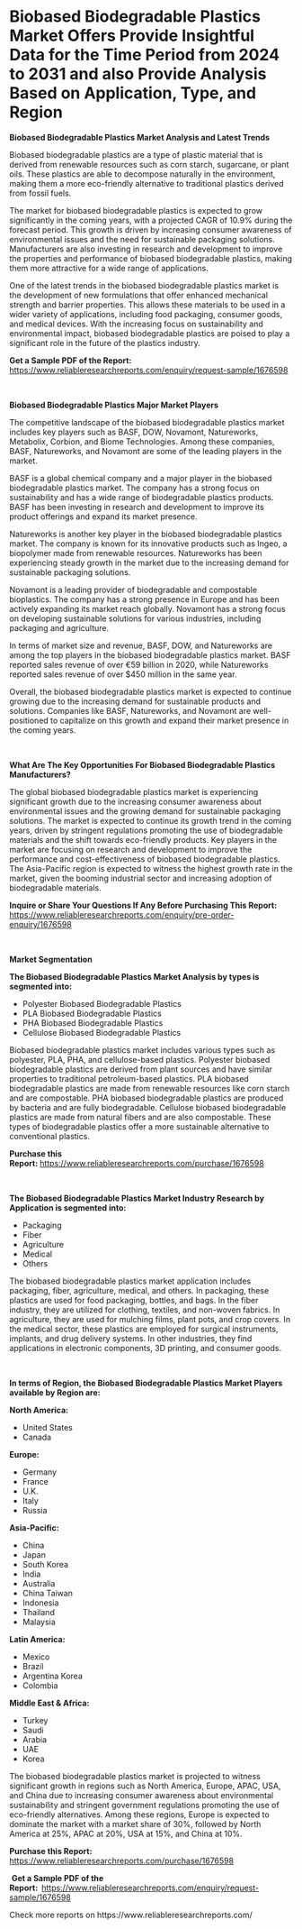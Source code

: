 <p><h1>Biobased Biodegradable Plastics Market Offers Provide Insightful Data for the Time Period from 2024 to 2031 and also Provide Analysis Based on Application, Type, and Region</h1></p><p><strong>Biobased Biodegradable Plastics Market Analysis and Latest Trends</strong></p>
<p><p>Biobased biodegradable plastics are a type of plastic material that is derived from renewable resources such as corn starch, sugarcane, or plant oils. These plastics are able to decompose naturally in the environment, making them a more eco-friendly alternative to traditional plastics derived from fossil fuels.</p><p>The market for biobased biodegradable plastics is expected to grow significantly in the coming years, with a projected CAGR of 10.9% during the forecast period. This growth is driven by increasing consumer awareness of environmental issues and the need for sustainable packaging solutions. Manufacturers are also investing in research and development to improve the properties and performance of biobased biodegradable plastics, making them more attractive for a wide range of applications.</p><p>One of the latest trends in the biobased biodegradable plastics market is the development of new formulations that offer enhanced mechanical strength and barrier properties. This allows these materials to be used in a wider variety of applications, including food packaging, consumer goods, and medical devices. With the increasing focus on sustainability and environmental impact, biobased biodegradable plastics are poised to play a significant role in the future of the plastics industry.</p></p>
<p><strong>Get a Sample PDF of the Report:&nbsp;</strong> <a href="https://www.reliableresearchreports.com/enquiry/request-sample/1676598">https://www.reliableresearchreports.com/enquiry/request-sample/1676598</a></p>
<p>&nbsp;</p>
<p><strong>Biobased Biodegradable Plastics Major Market Players</strong></p>
<p><p>The competitive landscape of the biobased biodegradable plastics market includes key players such as BASF, DOW, Novamont, Natureworks, Metabolix, Corbion, and Biome Technologies. Among these companies, BASF, Natureworks, and Novamont are some of the leading players in the market.</p><p>BASF is a global chemical company and a major player in the biobased biodegradable plastics market. The company has a strong focus on sustainability and has a wide range of biodegradable plastics products. BASF has been investing in research and development to improve its product offerings and expand its market presence.</p><p>Natureworks is another key player in the biobased biodegradable plastics market. The company is known for its innovative products such as Ingeo, a biopolymer made from renewable resources. Natureworks has been experiencing steady growth in the market due to the increasing demand for sustainable packaging solutions.</p><p>Novamont is a leading provider of biodegradable and compostable bioplastics. The company has a strong presence in Europe and has been actively expanding its market reach globally. Novamont has a strong focus on developing sustainable solutions for various industries, including packaging and agriculture.</p><p>In terms of market size and revenue, BASF, DOW, and Natureworks are among the top players in the biobased biodegradable plastics market. BASF reported sales revenue of over €59 billion in 2020, while Natureworks reported sales revenue of over $450 million in the same year.</p><p>Overall, the biobased biodegradable plastics market is expected to continue growing due to the increasing demand for sustainable products and solutions. Companies like BASF, Natureworks, and Novamont are well-positioned to capitalize on this growth and expand their market presence in the coming years.</p></p>
<p>&nbsp;</p>
<p><strong>What Are The Key Opportunities For Biobased Biodegradable Plastics Manufacturers?</strong></p>
<p><p>The global biobased biodegradable plastics market is experiencing significant growth due to the increasing consumer awareness about environmental issues and the growing demand for sustainable packaging solutions. The market is expected to continue its growth trend in the coming years, driven by stringent regulations promoting the use of biodegradable materials and the shift towards eco-friendly products. Key players in the market are focusing on research and development to improve the performance and cost-effectiveness of biobased biodegradable plastics. The Asia-Pacific region is expected to witness the highest growth rate in the market, given the booming industrial sector and increasing adoption of biodegradable materials.</p></p>
<p><strong>Inquire or Share Your Questions If Any Before Purchasing This Report:</strong> <a href="https://www.reliableresearchreports.com/enquiry/pre-order-enquiry/1676598">https://www.reliableresearchreports.com/enquiry/pre-order-enquiry/1676598</a></p>
<p>&nbsp;</p>
<p><strong>Market Segmentation</strong></p>
<p><strong>The Biobased Biodegradable Plastics Market Analysis by types is segmented into:</strong></p>
<p><ul><li>Polyester Biobased Biodegradable Plastics</li><li>PLA Biobased Biodegradable Plastics</li><li>PHA Biobased Biodegradable Plastics</li><li>Cellulose Biobased Biodegradable Plastics</li></ul></p>
<p><p>Biobased biodegradable plastics market includes various types such as polyester, PLA, PHA, and cellulose-based plastics. Polyester biobased biodegradable plastics are derived from plant sources and have similar properties to traditional petroleum-based plastics. PLA biobased biodegradable plastics are made from renewable resources like corn starch and are compostable. PHA biobased biodegradable plastics are produced by bacteria and are fully biodegradable. Cellulose biobased biodegradable plastics are made from natural fibers and are also compostable. These types of biodegradable plastics offer a more sustainable alternative to conventional plastics.</p></p>
<p><strong>Purchase this Report:&nbsp;</strong><a href="https://www.reliableresearchreports.com/purchase/1676598">https://www.reliableresearchreports.com/purchase/1676598</a></p>
<p>&nbsp;</p>
<p><strong>The Biobased Biodegradable Plastics Market Industry Research by Application is segmented into:</strong></p>
<p><ul><li>Packaging</li><li>Fiber</li><li>Agriculture</li><li>Medical</li><li>Others</li></ul></p>
<p><p>The biobased biodegradable plastics market application includes packaging, fiber, agriculture, medical, and others. In packaging, these plastics are used for food packaging, bottles, and bags. In the fiber industry, they are utilized for clothing, textiles, and non-woven fabrics. In agriculture, they are used for mulching films, plant pots, and crop covers. In the medical sector, these plastics are employed for surgical instruments, implants, and drug delivery systems. In other industries, they find applications in electronic components, 3D printing, and consumer goods.</p></p>
<p>&nbsp;</p>
<p><strong>In terms of Region, the Biobased Biodegradable Plastics Market Players available by Region are:</strong></p>
<p>
    <p> <strong> North America: </strong>
        <ul>
            <li>United States</li>
            <li>Canada</li>
        </ul>
        </p> 
    <p> <strong> Europe: </strong>
        <ul>
            <li>Germany</li>
            <li>France</li>
            <li>U.K.</li>
            <li>Italy</li>
            <li>Russia</li>
        </ul>
        </p> 
    <p> <strong> Asia-Pacific: </strong>
        <ul>
            <li>China</li>
            <li>Japan</li>
            <li>South Korea</li>
            <li>India</li>
            <li>Australia</li>
            <li>China Taiwan</li>
            <li>Indonesia</li>
            <li>Thailand</li>
            <li>Malaysia</li>
        </ul>
        </p> 
    <p> <strong> Latin America: </strong>
        <ul>
            <li>Mexico</li>
            <li>Brazil</li>
            <li>Argentina Korea</li>
            <li>Colombia</li>
        </ul>
        </p> 
    <p> <strong> Middle East & Africa: </strong>
        <ul>
            <li>Turkey</li>
            <li>Saudi</li>
            <li>Arabia</li>
            <li>UAE</li>
            <li>Korea</li>
        </ul>
    </p>
    </p>
<p><p>The biobased biodegradable plastics market is projected to witness significant growth in regions such as North America, Europe, APAC, USA, and China due to increasing consumer awareness about environmental sustainability and stringent government regulations promoting the use of eco-friendly alternatives. Among these regions, Europe is expected to dominate the market with a market share of 30%, followed by North America at 25%, APAC at 20%, USA at 15%, and China at 10%.</p></p>
<p><strong>Purchase this Report: </strong><a href="https://www.reliableresearchreports.com/purchase/1676598">https://www.reliableresearchreports.com/purchase/1676598</a></p>
<p>&nbsp;<strong>Get a Sample PDF of the Report:&nbsp;&nbsp;</strong><a href="https://www.reliableresearchreports.com/enquiry/request-sample/1676598">https://www.reliableresearchreports.com/enquiry/request-sample/1676598</a></p>
<p><strong></strong></p>
<p>Check more reports on https://www.reliableresearchreports.com/</p>